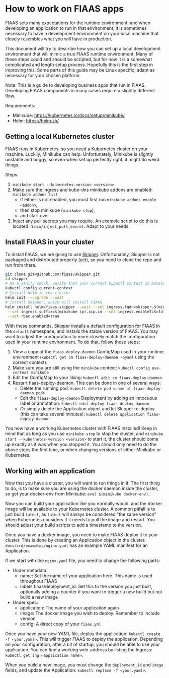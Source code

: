 <!--
Copyright 2017-2019 The FIAAS Authors

Licensed under the Apache License, Version 2.0 (the "License");
you may not use this file except in compliance with the License.
You may obtain a copy of the License at

     http://www.apache.org/licenses/LICENSE-2.0

Unless required by applicable law or agreed to in writing, software
distributed under the License is distributed on an "AS IS" BASIS,
WITHOUT WARRANTIES OR CONDITIONS OF ANY KIND, either express or implied.
See the License for the specific language governing permissions and
limitations under the License.
-->
How to work on FIAAS apps
=========================

FIAAS sets many expectations for the runtime environment, and when developing an application to run in that environment, it is sometimes necessary to have a development environment on your local machine that closely resembles what you will have in production.

This document will try to describe how you can set up a local development environment that will mimic a true FIAAS runtime environment. Many of these steps could and should be scripted, but for now it is a somewhat complicated and length setup process. Hopefully this is the first step in improving this. Some parts of this guide may be Linux specific, adapt as necessary for your chosen platform.

Note: This is a guide to developing business apps that run in FIAAS. Developing FIAAS components in many cases require a slightly different flow.

Requirements:

- Minikube: <https://kubernetes.io/docs/setup/minikube/>
- Helm: <https://helm.sh/>


Getting a local Kubernetes cluster
----------------------------------

FIAAS runs in Kubernetes, so you need a Kubernetes cluster on your machine. Luckily, Minikube can help. Unfortunately, Minikube is slightly unstable and buggy, so even when set up perfectly right, it might do weird things.

Steps:

1. `minikube start --kubernetes-version <version>`
1. Make sure the ingress and kube-dns minikube addons are enabled: `minikube addons list`
    - If either is not enabled, you must first run `minikube addons enable <addon>`,
    - then stop minikube (`minikube stop`),
    - and start over
1. Inject any pull secrets you may require. An example script to do this is located in `bin/inject_pull_secret`. Adapt to your needs.


Install FIAAS in your cluster
-----------------------------

To install FIAAS, we are going to use [Skipper](https://github.com/fiaas/skipper). Unfortunately, Skipper is not packaged and distributed properly (yet), so you need to clone the repo and run from there.

```bash
git clone git@github.com:fiaas/skipper.git
cd skipper
# As a sanity check, verify that your current kubectl context is minikube
kubectl config current-context
# Install helm in the cluster
helm init --upgrade --wait
# Install Skipper, which will install FIAAS
helm install helm/fiaas-skipper --wait --set ingress.fqdn=skipper.$(minikube ip).xip.io \
 --set ingress.suffix=$(minikube ip).xip.io --set ingress.enableTLS=false --set addFiaasDeployDaemonConfigmap=true \
 --set rbac.enabled=true
```

With these commands, Skipper installs a default configuration for FIAAS in the `default` namespace, and installs the stable version of FIAAS. You may want to adjust the configuration to more closely match the configuration used in your runtime environment. To do that, follow these steps:

1. View a copy of the `fiaas-deploy-daemon` ConfigMap used in your runtime environment (`kubectl get cm fiaas-deploy-daemon -oyaml` using the correct context).
1. Make sure you are still using the `minikube` context: `kubectl config use-context minikube`
1. Edit the ConfigMap to your liking: `kubectl edit cm fiaas-deploy-daemon`
1. Restart fiaas-deploy-daemon. This can be done in one of several ways:
    - Delete the running pod: `kubectl delete pod <name of fiaas-deploy-daemon pod>`
    - Edit the `fiaas-deploy-daemon` Deployment by adding an innocuous label or annotation: `kubectl edit deploy fiaas-deploy-daemon`
    - Or simply delete the Application object and let Skipper re-deploy (this can take several minutes): `kubectl delete application fiaas-deploy-daemon`

You now have a working Kubernetes cluster with FIAAS installed! Keep in mind that as long as you use `minikube stop` to stop the cluster, and `minikube start --kubernetes-version <version>` to start it, the cluster should come up exactly as it was when you stopped it. You should only need to do the above steps the first time, or when changing versions of either Minikube or Kubernetes.


Working with an application
---------------------------

Now that you have a cluster, you will want to run things in it. The first thing to do, is to make sure you are using the docker daemon inside the cluster, so get your docker-env from Minikube: `eval $(minikube docker-env)`.

Now you can build your application like you normally would, and the docker image will be available to your Kubernetes cluster. A common pitfall is to just build `latest`, as `latest` will always be considered "the same version" when Kubernetes considers if it needs to pull the image and restart. You should adjust your build scripts to add a timestamp to the version.

Once you have a docker image, you need to make FIAAS deploy it to your cluster. This is done by creating an Application object in the cluster. `docs/crd/examples/nginx.yaml` has an example YAML manifest for an Application.

If we start with the `nginx.yaml` file, you need to change the following parts:

- Under metadata:
    - name: Set the name of your application here. This name is used throughout FIAAS
    - labels.fiaas/deployment_id: Set this to the version you just built, optionally adding a counter if you want to trigger a new build but not build a new image
- Under spec:
    - application: The name of your application again
    - image: The docker image you wish to deploy. Remember to include version
    - config: A direct copy of your `fiaas.yml`

Once you have your new YAML file, deploy the application: `kubectl create -f <your.yaml>`. This will trigger FIAAS to deploy the application. Depending on your configuration, after a bit of startup, you should be able to use your application. You can find a working web-address by listing the Ingress: `kubectl get ing <application name>`.

When you build a new image, you must change the `deployment_id` and `image` fields, and update the Application: `kubectl replace -f <your.yaml>`.
